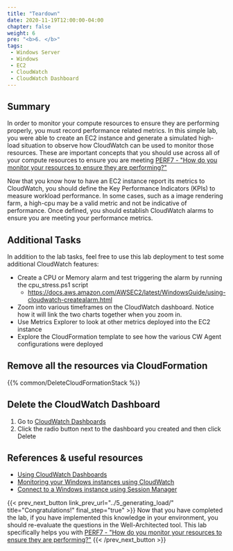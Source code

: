 ```yaml
---
title: "Teardown"
date: 2020-11-19T12:00:00-04:00
chapter: false
weight: 6
pre: "<b>6. </b>"
tags:
 - Windows Server
 - Windows
 - EC2
 - CloudWatch
 - CloudWatch Dashboard
---
```


## Summary
In order to monitor your compute resources to ensure they are performing properly, you must record performance related metrics. In this simple lab, you were able to create an EC2 instance and generate a simulated high-load situation to observe how CloudWatch can be used to monitor those resources.  These are important concepts that you should use across all of your compute resources to ensure you are meeting [PERF7 - "How do you monitor your resources to ensure they are performing?"](https://docs.aws.amazon.com/wellarchitected/latest/framework/a-monitoring.html)

Now that you know how to have an EC2 instance report its metrics to CloudWatch, you should define the Key Performance Indicators (KPIs) to measure workload performance. In some cases, such as a image rendering farm, a high-cpu may be a valid metric and not be indicative of performance. Once defined, you should establish CloudWatch alarms to ensure you are meeting your performance metrics. 


## Additional Tasks
In addition to the lab tasks, feel free to use this lab deployment to test some additional CloudWatch features:
- Create a CPU or Memory alarm and test triggering the alarm by running the cpu_stress.ps1 script
  - https://docs.aws.amazon.com/AWSEC2/latest/WindowsGuide/using-cloudwatch-createalarm.html
- Zoom into various timeframes on the CloudWatch dashboard. Notice how it will link the two charts together when you zoom in.
- Use Metrics Explorer to look at other metrics deployed into the EC2 instance
- Explore the CloudFormation template to see how the various CW Agent configurations were deployed

## Remove all the resources via CloudFormation
{{% common/DeleteCloudFormationStack %}}

## Delete the CloudWatch Dashboard
1. Go to [CloudWatch Dashboards](https://console.aws.amazon.com/cloudwatch/home?#dashboards:)
1. Click the radio button next to the dashboard you created and then click Delete


## References & useful resources
* [Using CloudWatch Dashboards](https://docs.aws.amazon.com/AmazonCloudWatch/latest/monitoring/CloudWatch_Dashboards.html)
* [Monitoring your Windows instances using CloudWatch](https://docs.aws.amazon.com/AWSEC2/latest/WindowsGuide/using-cloudwatch.html)
* [Connect to a Windows instance using Session Manager](https://docs.aws.amazon.com/AWSEC2/latest/WindowsGuide/connecting_to_windows_instance.html#session-manager)

{{< prev_next_button link_prev_url="../5_generating_load/" title="Congratulations!" final_step="true" >}}
Now that you have completed the lab, if you have implemented this knowledge in your environment, you should re-evaluate the questions in the Well-Architected tool. This lab specifically helps you with [PERF7 - "How do you monitor your resources to ensure they are performing?"](https://docs.aws.amazon.com/wellarchitected/latest/framework/a-monitoring.html)
{{< /prev_next_button >}}
